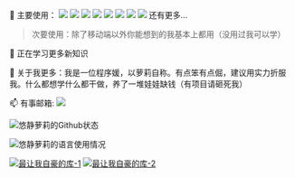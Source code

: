 🔭 主要使用：
[![](https://img.shields.io/badge/c%23%20-%23239120.svg?&style=flat-square&logo=c-sharp&logoColor=white)](https://docs.microsoft.com/en-us/dotnet/csharp/)
[![](https://img.shields.io/badge/-Node.js-43853d?style=flat-square&logo=node.js&logoColor=fff)](https://nodejs.org/)
[![](https://img.shields.io/badge/-HTML5-e34f26?style=flat-square&logo=HTML5&logoColor=fff)](https://html.spec.whatwg.org)
[![](https://img.shields.io/badge/-JavaScript-e5cd0c?style=flat-square&logo=JavaScript&logoColor=000)](https://www.ecma-international.org)
[![](https://img.shields.io/badge/-CSS3-1572B6?style=flat-square&logo=css3&logoColor=white)](https://www.w3.org/Style/CSS/)
[![](https://img.shields.io/badge/-Java-%23ED8B00.svg?&style=flat-square&logo=java&logoColor=white)](https://www.java.com/)
[![](https://img.shields.io/badge/c++%20-%2300599C.svg?&style=flat-square&logo=c%2B%2B&ogoColor=white)](https://docs.microsoft.com/en-us/dotnet/csharp/)
[![](https://img.shields.io/badge/-Git-f05032?style=flat-square&logo=git&logoColor=white)](https://git-scm.com/)
 还有更多...
> 次要使用：除了移动端以外你能想到的我基本上都用（没用过我可以学）

🌱 正在学习更多新知识 

💬 关于我更多：我是一位程序媛，以萝莉自称。有点笨有点倔，建议用实力折服我。什么都想学什么都干做，养了一堆娃娃缺钱（有项目请砸死我）

📫 有事邮箱: [![](https://img.shields.io/badge/-i@mikuhl.cn-911318?style=flat-square&logo=Mail.RU&logoColor=white)](mailto:i@mikuhl.cn)

![悠静萝莉的Github状态](https://github-readme-stats.vercel.app/api?username=timi137137&theme=default&show_icons=true)
<br>

![悠静萝莉的语言使用情况](https://github-readme-stats.vercel.app/api/top-langs/?username=timi137137&layout=compact&theme=default)
<br>

[![最让我自豪的库-1](https://github-readme-stats.vercel.app/api/pin/?username=timi137137&repo=AuroraNative)](https://github.com/timi137137/AuroraNative)
[![最让我自豪的库-2](https://github-readme-stats.vercel.app/api/pin/?username=timi137137&repo=MeteorTools)](https://github.com/timi137137/MeteorTools)
